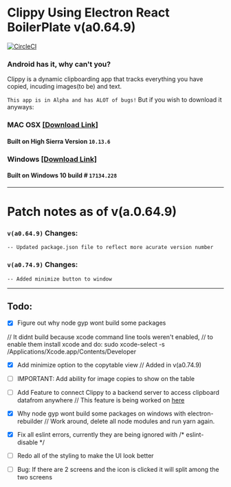 # Clippy Using Electron React BoilerPlate v(a0.64.9)

[![CircleCI](https://circleci.com/gh/Jarmahent/Clippy.svg?style=svg)](https://circleci.com/gh/Jarmahent/Clippy)

### Android has it, why can't you?

Clippy is a dynamic clipboarding app that tracks everything you have copied, incuding images(to be) and text.

`This app is in Alpha and has ALOT of bugs!`
But if you wish to download it anyways:

### MAC OSX [[Download Link]](https://www.dropbox.com/s/dxw0o0t8mix8kml/Clippy-0.64.9-mac.zip?dl=0)

#### Built on High Sierra Version `10.13.6`

### Windows [[Download Link]](https://www.dropbox.com/s/mdz3a8r0hc020u8/Clippy%200.64.9.zip?dl=0)


#### Built on Windows 10 build # `17134.228`
***

# Patch notes as of v(a.0.64.9)

### `v(a0.64.9)` Changes:

`-- Updated package.json file to reflect more acurate version number`

### `v(a0.74.9)` Changes:

`-- Added minimize button to window`

***

## **Todo:**

- [x] Figure out why node gyp wont build some packages

// It didnt build because xcode command line tools weren't enabled,
// to enable them install xcode and do: sudo xcode-select -s /Applications/Xcode.app/Contents/Developer

- [x] Add minimize option to the copytable view
  // Added in v(a0.74.9)

- [ ] IMPORTANT: Add ability for image copies to show on the table

- [ ] Add Feature to connect Clippy to a backend server to access clipboard datafrom anywhere
   // This feature is being worked on [here](https://github.com/Jarmahent/ClippyBackEnd)

- [x] Why node gyp wont build some packages on windows with electron-rebuilder
      // Work around, delete all node modules and run yarn again.

- [x] Fix all eslint errors, currently they are being ignored with  /* eslint-disable */

- [ ] Redo all of the styling to make the UI look better

- [ ] Bug: If there are 2 screens and the icon is clicked it will split among the two screens

